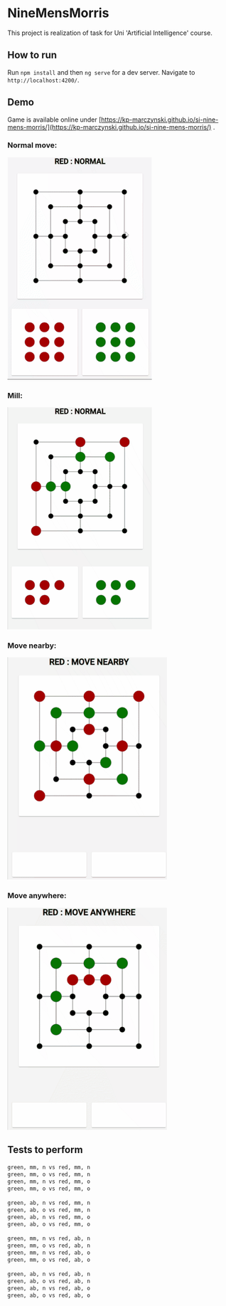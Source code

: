 # NineMensMorris
This project is realization of task for Uni 'Artificial Intelligence' course.

## How to run

Run `npm install` and then `ng serve` for a dev server. 
Navigate to `http://localhost:4200/`. 

## Demo
Game is available online under [https://kp-marczynski.github.io/si-nine-mens-morris/](https://kp-marczynski.github.io/si-nine-mens-morris/) . 

### Normal move:
![](demo/normal_move.gif)

### Mill:
![](demo/mill.gif)

### Move nearby:
![](demo/move_nearby.gif)

### Move anywhere:
![](demo/move_anywhere.gif)

## Tests to perform
    green, mm, n vs red, mm, n
    green, mm, o vs red, mm, n
    green, mm, n vs red, mm, o
    green, mm, o vs red, mm, o
    
    green, ab, n vs red, mm, n
    green, ab, o vs red, mm, n
    green, ab, n vs red, mm, o
    green, ab, o vs red, mm, o
    
    green, mm, n vs red, ab, n
    green, mm, o vs red, ab, n
    green, mm, n vs red, ab, o
    green, mm, o vs red, ab, o
    
    green, ab, n vs red, ab, n
    green, ab, o vs red, ab, n
    green, ab, n vs red, ab, o
    green, ab, o vs red, ab, o
